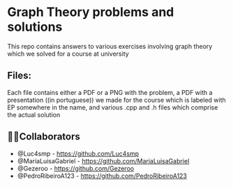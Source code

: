 # Graph Theory problems and solutions
This repo contains answers to various exercises involving graph theory which we solved for a course at university
## Files:
Each file contains either a PDF or a PNG with the problem, a PDF with a presentation ((in portuguese)) we made for the course which is labeled with EP somewhere in the name, and various .cpp and .h files which comprise the actual solution
## 🧑‍💻Collaborators
  * @Luc4smp - https://github.com/Luc4smp
  * @MariaLuisaGabriel - https://github.com/MariaLuisaGabriel
  * @Gezeroo - https://github.com/Gezeroo
  * @PedroRibeiroA123 - https://github.com/PedroRibeiroA123

